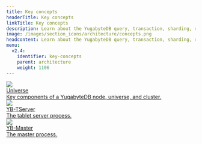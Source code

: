 ```yaml
---
title: Key concepts
headerTitle: Key concepts
linkTitle: Key concepts
description: Learn about the YugabyteDB query, transaction, sharding, replication, and persistence layers.
image: /images/section_icons/architecture/concepts.png
headcontent: Learn about the YugabyteDB query, transaction, sharding, replication, and persistence layers.
menu:
  v2.4:
    identifier: key-concepts
    parent: architecture
    weight: 1106
---
```


<div class="row">

  <div class="col-12 col-md-6 col-lg-12 col-xl-6">
    <a class="section-link icon-offset" href="universe/">
      <div class="head">
        <img class="icon" src="/images/section_icons/architecture/concepts/universe.png" aria-hidden="true" />
        <div class="title">Universe</div>
      </div>
      <div class="body">
        Key components of a YugabyteDB node, universe, and cluster.
      </div>
    </a>
  </div>

  <div class="col-12 col-md-6 col-lg-12 col-xl-6">
    <a class="section-link icon-offset" href="yb-tserver/">
      <div class="head">
        <img class="icon" src="/images/section_icons/reference/configuration/yb-tserver.png" aria-hidden="true" />
        <div class="title">YB-TServer</div>
      </div>
      <div class="body">
        The tablet server process.
      </div>
    </a>
  </div>

  <div class="col-12 col-md-6 col-lg-12 col-xl-6">
    <a class="section-link icon-offset" href="yb-master/">
      <div class="head">
        <img class="icon" src="/images/section_icons/reference/configuration/yb-master.png" aria-hidden="true" />
        <div class="title">YB-Master</div>
      </div>
      <div class="body">
        The master process.
      </div>
    </a>
  </div>

</div>  
